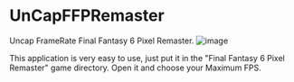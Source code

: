 # UnCapFFPRemaster
Uncap FrameRate Final Fantasy 6 Pixel Remaster.
![image](https://user-images.githubusercontent.com/17991404/141162521-65fc44bc-9318-4bfb-9f09-65dd9ed50b4f.png)


This application is very easy to use, just put it in the "Final Fantasy 6 Pixel Remaster" game directory.
Open it and choose your Maximum FPS.
